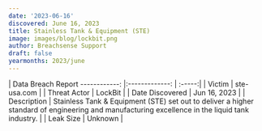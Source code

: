 ```yaml
---
date: '2023-06-16'
discovered: June 16, 2023
title: Stainless Tank & Equipment (STE)
image: images/blog/lockbit.png
author: Breachsense Support
draft: false
yearmonths: 2023/june
---
```



| Data Breach Report
------------:     |:-------------:    | :-----:|
| Victim      | ste-usa.com      | 
| Threat Actor      | LockBit      | 
| Date Discovered      | Jun 16, 2023      | 
| Description      | Stainless Tank & Equipment (STE) set out to deliver a higher standard of engineering and manufacturing excellence in the liquid tank industry.       | 
| Leak Size      | Unknown      | 

